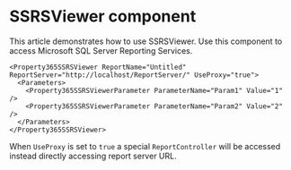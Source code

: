 # SSRSViewer component
This article demonstrates how to use SSRSViewer. Use this component to access Microsoft SQL Server Reporting Services.

```
<Property365SSRSViewer ReportName="Untitled" ReportServer="http://localhost/ReportServer/" UseProxy="true">
  <Parameters>
    <Property365SSRSViewerParameter ParameterName="Param1" Value="1" />
    <Property365SSRSViewerParameter ParameterName="Param2" Value="2" />
  </Parameters>
</Property365SSRSViewer>
```

When `UseProxy` is set to `true` a special `ReportController` will be accessed instead directly accessing report server URL.
